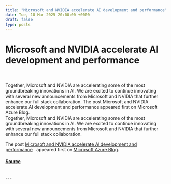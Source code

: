 ```yaml
---
title: "Microsoft and NVIDIA accelerate AI development and performance"
date: Tue, 18 Mar 2025 20:00:00 +0000
draft: false
type: posts
---
```

# Microsoft and NVIDIA accelerate AI development and performance

<br/>

<br/>
Together, Microsoft and NVIDIA are accelerating some of the most groundbreaking innovations in AI. We are excited to continue innovating with several new announcements from Microsoft and NVIDIA that further enhance our full stack collaboration. The post Microsoft and NVIDIA accelerate AI development and performance appeared first on Microsoft Azure Blog. 
<br/>
Together, Microsoft and NVIDIA are accelerating some of the most groundbreaking innovations in AI. We are excited to continue innovating with several new announcements from Microsoft and NVIDIA that further enhance our full stack collaboration.

The post [Microsoft and NVIDIA accelerate AI development and performance](https://azure.microsoft.com/en-us/blog/microsoft-and-nvidia-accelerate-ai-development-and-performance/)   appeared first on [Microsoft Azure Blog](https://azure.microsoft.com/en-us/blog).

#### [Source](https://azure.microsoft.com/en-us/blog/microsoft-and-nvidia-accelerate-ai-development-and-performance/)

<br/>
---
